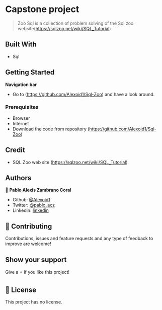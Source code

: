 
# Capstone project

> Zoo Sql is a collection of problem solving of the Sql zoo website(https://sqlzoo.net/wiki/SQL_Tutorial)



## Built With

- Sql

## Getting Started

**Navigation bar**

- Go to (https://github.com/Alexoid1/Sql-Zoo) and have a look around. 

### Prerequisites

- Browser
- Internet
- Download the code from repository (https://github.com/Alexoid1/Sql-Zoo)

## Credit

- SQL Zoo web site (https://sqlzoo.net/wiki/SQL_Tutorial)

## Authors


👤 **Pablo Alexis Zambrano Coral**

- Github: [@Alexoid1](https://github.com/Alexoid1)
- Twitter: [@pablo_acz](https://twitter.com/pablo_acz)
- Linkedin: [linkedin](https://www.linkedin.com/in/pablo-alexis-zambrano-coral-7a614a189/)

## 🤝 Contributing

Contributions, issues and feature requests and any type of feedback to improve are welcome!

## Show your support

Give a ⭐️ if you like this project!


## 📝 License

This project has no license.
